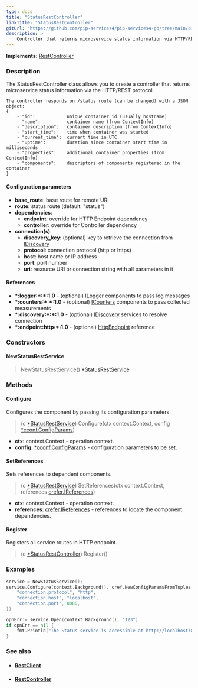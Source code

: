 ```yaml
---
type: docs
title: "StatusRestController"
linkTitle: "StatusRestController"
gitUrl: "https://github.com/pip-services4/pip-services4-go/tree/main/pip-services4-http-go"
description: >
    Controller that returns microservice status information via HTTP/REST protocol.
---
```


**Implements:** [RestController](../rest_controller)


### Description

The StatusRestController class allows you to create a controller that returns microservice status information via the HTTP/REST protocol.

```
The controller responds on /status route (can be changed) with a JSON object:
{
    - "id":            unique container id (usually hostname)
    - "name":          container name (from ContextInfo)
    - "description":   container description (from ContextInfo)
    - "start_time":    time when container was started
    - "current_time":  current time in UTC
    - "uptime":        duration since container start time in milliseconds
    - "properties":    additional container properties (from ContextInfo)
    - "components":    descriptors of components registered in the container
}

```

#### Configuration parameters

- **base_route**: base route for remote URI
- **route**: status route (default: "status")
- **dependencies**:
    - **endpoint**: override for HTTP Endpoint dependency
    - **controller**: override for Controller dependency
- **connection(s)**:           
    - **discovery_key**: (optional) key to retrieve the connection from [IDiscovery](../../../config/connect/idiscovery)
    - **protocol**: connection protocol (http or https)
    - **host**: host name or IP address
    - **port**: port number
    - **uri**: resource URI or connection string with all parameters in it


#### References

- **\*:logger:\*:\*:1.0** - (optional) [ILogger](../../../observability/log/ilogger) components to pass log messages
- **\*:counters:\*:\*:1.0** - (optional) [ICounters](../../../observability/count/icounters) components to pass collected measurements
- **\*:discovery:\*:\*:1.0** - (optional) [IDiscovery](../../../config/connect/idiscovery) services to resolve connection
- **\*:endpoint:http:\*:1.0** - (optional) [HttpEndpoint](../http_endpoint) reference

### Constructors

#### NewStatusRestService

> NewStatusRestService() [*StatusRestService]()

### Methods


#### Configure
Configures the component by passing its configuration parameters.

> (c [*StatusRestService]()) Configure(ctx context.Context, config [*cconf.ConfigParams](../../../components/config/config_params))

- **ctx**: context.Context - operation context.
- **config**: [*cconf.ConfigParams](../../../components/config/config_params) - configuration parameters to be set.


#### SetReferences
Sets references to dependent components.

> (c [*StatusRestService]()) SetReferences(ctx context.Context, references [crefer.IReferences](../../../components/refer/ireferences))

- **ctx**: context.Context - operation context.
- **references**: [crefer.IReferences](../../../components/refer/ireferences) - references to locate the component dependencies.

#### Register
Registers all service routes in HTTP endpoint.

> (c [*StatusRestController]()) Register()


### Examples

```go
service = NewStatusService();
service.Configure(context.Background(), cref.NewConfigParamsFromTuples(
	"connection.protocol", "http",
	"connection.host", "localhost",
	"connection.port", 8080,
))

opnErr:= service.Open(context.Background(), "123")
if opnErr == nil {
	fmt.Println("The Status service is accessible at http://localhost:8080/status")
}
```


### See also
- #### [RestClient](../../clients/rest_client)
- #### [RestController](../rest_controller)

